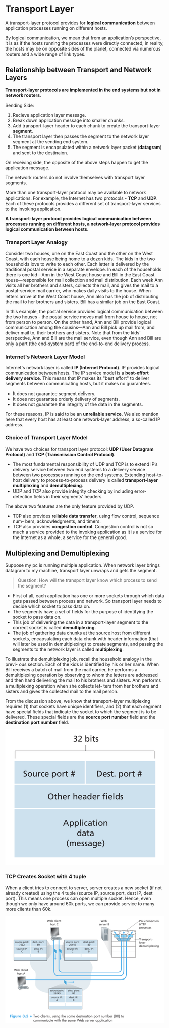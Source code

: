# Transport Layer

A transport-layer protocol provides for **logical communication** between application processes running on different hosts.

By logical communication, we mean that from an application’s perspective, it is as if the hosts running the processes were directly connected; in reality, the hosts may be on opposite sides of the planet, connected via numerous routers and a wide range of link types.

## Relationship between Transport and Network Layers

**Transport-layer protocols are implemented in the end systems but not in network routers**.

Sending Side:

1. Recieve application layer message.
2. Break down application message into smaller chunks.
3. Add transport-layer header to each chunk to create the transport-layer **segment**.
4. The transport layer then passes the segment to the network layer segment at the sending end system.
5. The segment is encapsulated within a network layer packet (**datagram**) and sent to the destinaion.

On receiving side, the opposite of the above steps happen to get the application message.

The network routers do not involve themselves with transport layer segments.

More than one transport-layer protocol may be available to network applications. For example, the Internet has two protocols - **TCP** and **UDP**. Each of these protocols provides a different set of transport-layer services to the invoking application.

**A transport-layer protocol provides logical communication between processes running on different hosts, a network-layer protocol provides logical communication between hosts**.

### Transport Layer Analogy

Consider two houses, one on the East Coast and the other on the West Coast, with each house being home to a dozen kids. The kids in the two households love to write to each other. Each letter is delivered by the traditional postal service in a separate envelope. In each of the households there is one kid—Ann in the West Coast house and Bill in the East Coast house—responsible for mail collection and mail distribution. Each week Ann visits all her brothers and sisters, collects the mail, and gives the mail to a postal-service mail carrier, who makes daily visits to the house. When letters arrive at the West Coast house, Ann also has the job of distributing the mail to her brothers and sisters. Bill has a similar job on the East Coast.

In this example, the postal service provides logical communication between the two houses - the postal service moves mail from house to house, not from person to person. On the other hand, Ann and Bill provide logical communication among the cousins—Ann and Bill pick up mail from, and deliver mail to, their brothers and sisters. Note that from the kids' perspective, Ann and Bill are the mail service, even though Ann and Bill are only a part (the end-system part) of the end-to-end delivery process.

### Internet's Network Layer Model

Internet's network layer is called **IP (Internet Protocol)**. IP provides logical communication between hosts. The IP service model is a **best-effort delivery service**. This means that IP makes its "best effort" to deliver segments between communicating hosts, but it makes no guarantees.

- It does not guarantee segment delivery.
- It does not guarantee orderly delivery of segments.
- It does not guarantee the integrity of the data in the segments.

For these reasons, IP is said to be an **unreliable service**. We also mention here that every host has at least one network-layer address, a so-called IP address.

### Choice of Transport Layer Model

We have two choices for transport layer protocol: **UDP (User Datagram Protocol)** and **TCP (Transmission Control Protocol)**.

- The most fundamental responsibility of UDP and TCP is to extend IP’s delivery service between two end systems to a delivery service between two processes running on the end systems. Extending host-to-host delivery to process-to-process delivery is called **transport-layer multiplexing** and **demultiplexing**.
- UDP and TCP also provide integrity checking by including error- detection fields in their segments’ headers.

The above two features are the only feature provided by UDP.

- TCP also provides **reliable data transfer**, using flow control, sequence num- bers, acknowledgments, and timers.
- TCP also provides **congestion control**. Congestion control is not so much a service provided to the invoking application as it is a service for the Internet as a whole, a service for the general good.

## Multiplexing and Demultiplexing

Suppose my pc is running multiple application. When network layer brings datagram to my machine, transport layer unwraps and gets the segment.

> Question: How will the transport layer know which process to send the segment?

- First of all, each application has one or more sockets through which data gets passed between process and network. So transport layer needs to decide which socket to pass data on.
- The segments have a set of fields for the purpose of identifying the socket to pass data on.
- This job of delivering the data in a transport-layer segment to the correct socket is called **demultiplexing**.
- The job of gathering data chunks at the source host from different sockets, encapsulating each data chunk with header information (that will later be used in demultiplexing) to create segments, and passing the segments to the network layer is called **multiplexing**.

To illustrate the demultiplexing job, recall the household analogy in the previ- ous section. Each of the kids is identified by his or her name. When Bill receives a batch of mail from the mail carrier, he performs a demultiplexing operation by observing to whom the letters are addressed and then hand delivering the mail to his brothers and sisters. Ann performs a multiplexing operation when she collects let- ters from her brothers and sisters and gives the collected mail to the mail person.

From the discussion above, we know that transport-layer multiplexing requires (1) that sockets have unique identifiers, and (2) that each segment have special fields that indicate the socket to which the segment is to be delivered. These special fields are the **source port number** field and the **destination port number** field.

![Source Port and Dest Port](assets/2018-08-12-12-00-56.png)

### TCP Creates Socket with 4 tuple

When a client tries to connect to server, server creates a new socket (if not already created) using the 4 tuple (source IP, source port, dest IP, dest port). This means one process can open multiple socket. Hence, even though we only have around 60k ports, we can provide service to many more clients than 60k.

![](assets/2018-08-12-12-52-24.png)
